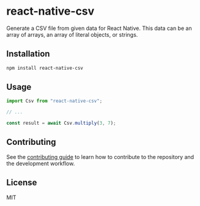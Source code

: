 # react-native-csv

Generate a CSV file from given data for React Native. This data can be an array of arrays, an array of literal objects, or strings.

## Installation

```sh
npm install react-native-csv
```

## Usage

```js
import Csv from "react-native-csv";

// ...

const result = await Csv.multiply(3, 7);
```

## Contributing

See the [contributing guide](CONTRIBUTING.md) to learn how to contribute to the repository and the development workflow.

## License

MIT
